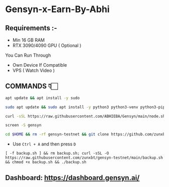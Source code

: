 # Gensyn-x-Earn-By-Abhi

## Requirements :-

* Min 16 GB RAM
* RTX 3090/4090 GPU ( Optional )

You Can Run Through 
* Own Device If Compatible 
* VPS ( Watch Video )

## COMMANDS 👇🏻

```bash
apt update && apt install -y sudo
```

```bash
sudo apt update && sudo apt install -y python3 python3-venv python3-pip curl wget screen git lsof && curl -sS https://dl.yarnpkg.com/debian/pubkey.gpg | sudo apt-key add - && echo "deb https://dl.yarnpkg.com/debian/ stable main" | sudo tee /etc/apt/sources.list.d/yarn.list && sudo apt update && sudo apt install -y yarn
```
  
```bash
curl -sSL https://raw.githubusercontent.com/ABHIEBA/Gensyn/main/node.sh | bash
```

```bash
screen -S gensyn
```
```bash
cd $HOME && rm -rf gensyn-testnet && git clone https://github.com/zunxbt/gensyn-testnet.git && chmod +x gensyn-testnet/gensyn.sh && ./gensyn-testnet/gensyn.sh
```
* Use `Ctrl + A` and then press `D`
```
[ -f backup.sh ] && rm backup.sh; curl -sSL -O https://raw.githubusercontent.com/zunxbt/gensyn-testnet/main/backup.sh && chmod +x backup.sh && ./backup.sh
```


## Dashboard: https://dashboard.gensyn.ai/
